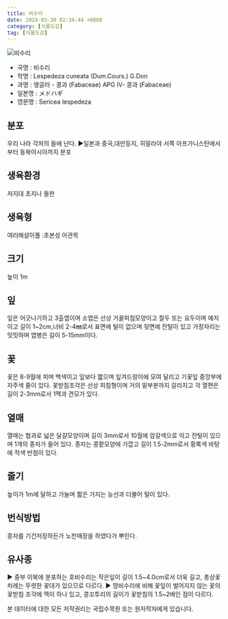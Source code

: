 ```yaml
---
title: 비수리
date: 2024-03-30 02:34:44 +0800
category: [식물도감]
tag: [식물도감]
---
```




![비수리](/fileUpload/plants/basic/Leguminosae/Lespedeza/12299/1_th2.JPG)
- 국명 : 비수리
- 학명 : Lespedeza cuneata (Dum.Cours.) G.Don
- 과명 : 앵글러 - 콩과 (Fabaceae) APG Ⅳ- 콩과 (Fabaceae)
- 일본명 : メドハギ
- 영문명 : Sericea lespedeza


## 분포
우리 나라 각처의 들에 난다.▶일본과 중국,대만등지, 히말라야 서쪽 아프가니스탄에서부터 동북아시아까지 분포
## 생육환경
저지대 초지나 들판
## 생육형
여러해살이풀 :초본성 아관목
## 크기
높이 1m
## 잎
잎은 어긋나기하고 3출엽이며 소엽은 선상 거꿀피침모양이고 절두 또는 요두이며 예저이고 길이 1~2cm,너비 2-4㎜로서 표면에 털이 없으며 뒷면에 잔털이 있고 가장자리는 밋밋하며 엽병은 길이 5-15mm이다.
## 꽃
꽃은 8-9월에 피며 백색이고 잎보다 짧으며 잎겨드랑이에 모여 달리고 기꽃잎 중앙부에 자주색 줄이 있다. 꽃받침조각은 선상 피침형이며 거의 밑부분까지 갈라지고 각 열편은 길이 2-3mm로서 1맥과 견모가 있다.
## 열매
열매는 협과로 넓은 달걀모양이며 길이 3mm로서 10월에 암갈색으로 익고 잔털이 있으며 1개의 종자가 들어 있다. 종자는 콩팥모양에 가깝고 길이 1.5-2mm로서 황록색 바탕에 적색 반점이 있다.
## 줄기
높이가 1m에 달하고 가늘며 짧은 가지는 능선과 더불어 털이 있다.
## 번식방법
종자를 기건저장하든가 노천매장을 하였다가 뿌린다.
## 유사종
▶ 중부 이북에 분포하는 호비수리는 작은잎이 길이 1.5~4.0cm로서 더욱 길고, 총상꽃차례는 뚜렷한 꽃대가 있으므로 다르다.▶ 땅비수리에 비해 꽃잎이 벌어지지 않는 꽃의 꽃받침 조각에 맥이 하나 있고, 콩꼬투리의 길이가 꽃받침의 1.5~2배인 점이 다르다. 






본 데이터에 대한 모든 저작권리는 국립수목원 또는 원저작자에게 있습니다.
